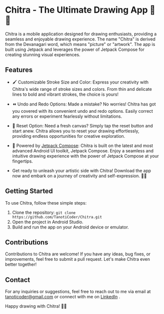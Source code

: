 # Chitra - The Ultimate Drawing App 🎨📱

Chitra is a mobile application designed for drawing enthusiasts, providing a seamless and enjoyable drawing experience. The name "Chitra" is derived from the Devanagari word, which means "picture" or "artwork". The app is built using Jetpack and leverages the power of Jetpack Compose for creating stunning visual experiences.

## Features

- 🖌️ Customizable Stroke Size and Color: Express your creativity with Chitra's wide range of stroke sizes and colors. From thin and delicate lines to bold and vibrant strokes, the choice is yours!

- ⏪ Undo and Redo Options: Made a mistake? No worries! Chitra has got you covered with its convenient undo and redo options. Easily correct any errors or experiment fearlessly without limitations.

- 🔄 Reset Option: Need a fresh canvas? Simply tap the reset button and start anew. Chitra allows you to reset your drawing effortlessly, providing endless opportunities for creative exploration.

- 🚀 Powered by [Jetpack Compose](https://developer.android.com/jetpack/compose): Chitra is built on the latest and most advanced Android UI toolkit, Jetpack Compose. Enjoy a seamless and intuitive drawing experience with the power of Jetpack Compose at your fingertips.

- Get ready to unleash your artistic side with Chitra! Download the app now and embark on a journey of creativity and self-expression. 🎉✨

## Getting Started

To use Chitra, follow these simple steps:

1. Clone the repository: `git clone https://github.com/TanotiCoder/Chitra.git`
2. Open the project in Android Studio.
3. Build and run the app on your Android device or emulator.

## Contributions

Contributions to Chitra are welcome! If you have any ideas, bug fixes, or improvements, feel free to submit a pull request. Let's make Chitra even better together!

## Contact

For any inquiries or suggestions, feel free to reach out to me via email at tanoticoder@gmail.com or connect with me on [LinkedIn](https://www.linkedin.com/in/saiprasaddubey/) .

Happy drawing with Chitra! 🎨✨
